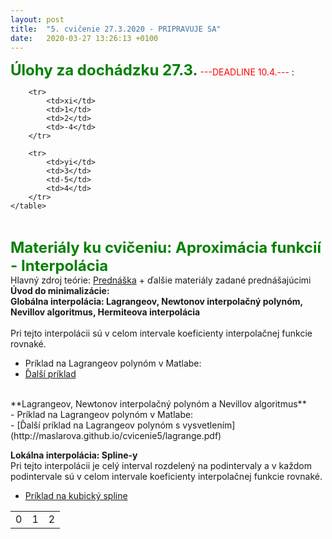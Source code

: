 ```yaml
---
layout: post
title:  "5. cvičenie 27.3.2020 - PRIPRAVUJE SA"
date:   2020-03-27 13:26:13 +0100
---
```


<font size="5"> <span style="color:green"><b>Úlohy za dochádzku 27.3.</b></span></font> <span style="color:red">---DEADLINE 10.4.---</span> :<br />
  <table id="Courses" 
           align="center"> 
        <tr> 
            <td>0</td>
            <td>1</td>
            <td>2</td>
        </tr>

        <tr>
            <td>xi</td> 
            <td>1</td>
            <td>2</td>
            <td>-4</td>
        </tr>
 
        <tr>
            <td>yi</td>
            <td>3</td>
            <td-5</td>
            <td>4</td>
        </tr>    
    </table> 
<br />

<font size="5">  <span style="color:green"><b>Materiály ku cvičeniu: Aproximácia funkcií - Interpolácia</b></span></font>  <br />
 Hlavný zdroj teórie: [Prednáška](http://kfe.fjfi.cvut.cz/~limpouch/numet/aprox.pdf) + ďalšie materiály zadané prednášajúcimi <br />
 **Úvod do minimalizácie:**  <br />
 **Globálna interpolácia: Lagrangeov, Newtonov interpolačný polynóm, Nevillov algoritmus, Hermiteova interpolácia**  <br />
<br />
Pri tejto interpolácii sú v celom intervale koeficienty interpolačnej funkcie rovnaké.
- Príklad na Lagrangeov polynóm v Matlabe: <br />
- [Ďalší príklad ](http://maslarova.github.io/cvicenie4/porovnani_riesenie.m)<br />
<br />
 **Lagrangeov, Newtonov interpolačný polynóm a Nevillov algoritmus**  <br />
- Príklad na Lagrangeov polynóm v Matlabe: <br />
- [Ďalší príklad na Lagrangeov polynóm s vysvetlením](http://maslarova.github.io/cvicenie5/lagrange.pdf)<br />

 **Lokálna interpolácia: Spline-y**  <br />
Pri tejto interpolácii je celý interval rozdelený na podintervaly a v každom podintervale sú v celom intervale koeficienty interpolačnej funkcie rovnaké.

- [Príklad na kubický spline](http://maslarova.github.io/cvicenie5/spline.pdf)<br />


